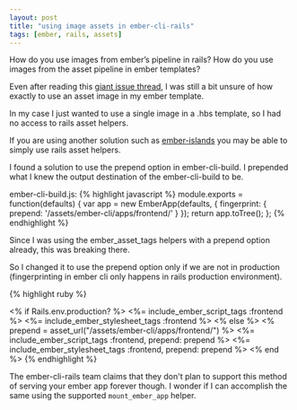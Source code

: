 ```yaml
---
layout: post
title: "using image assets in ember-cli-rails"
tags: [ember, rails, assets]
---
```


How do you use images from ember’s pipeline in rails?
How do you use images from the asset pipeline in ember templates?

Even after reading this [giant issue
thread](https://github.com/thoughtbot/ember-cli-rails/issues/30), I was still a bit unsure of how exactly to use an asset image in my ember template.

In my case I just wanted to use a single image in a .hbs template, so I had no access to rails asset helpers.

If you are using another solution such as
[ember-islands](https://github.com/mitchlloyd/ember-islands) you may be able to simply use rails asset helpers.

I found a solution to use the prepend option in ember-cli-build. I prepended what I knew the output destination of the ember-cli-build to be.

ember-cli-build.js:
{% highlight javascript %}
module.exports = function(defaults) {
  var app = new EmberApp(defaults, {
    fingerprint: {
      prepend: '/assets/ember-cli/apps/frontend/'
    }
  });
  return app.toTree();
};
{% endhighlight %}

Since I was using the ember_asset_tags helpers with a prepend option already, this was breaking there.

So I changed it to use the prepend option only if we are not in production (fingerprinting in ember cli only happens in rails production environment).

{% highlight ruby %}
<!-- Your Ember app will be rendered here. -->
<div id="ember-application"></div>
<% if Rails.env.production? %>
  <%= include_ember_script_tags :frontend %>
  <%= include_ember_stylesheet_tags :frontend %>
<% else %>
  <% prepend = asset_url("/assets/ember-cli/apps/frontend/") %>
  <%= include_ember_script_tags :frontend, prepend: prepend %>
  <%= include_ember_stylesheet_tags :frontend, prepend: prepend %>
<% end %>
{% endhighlight %}

The ember-cli-rails team claims that they don't plan to support this method of
serving your ember app forever though. I wonder if I can accomplish the same
using the supported `mount_ember_app` helper.
